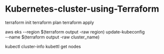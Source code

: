 # Kubernetes-cluster-using-Terraform

terraform init
terraform plan
terraform apply

aws eks --region $(terraform output -raw region) update-kubeconfig \
    --name $(terraform output -raw cluster_name)


kubectl cluster-info
kubettl get nodes
